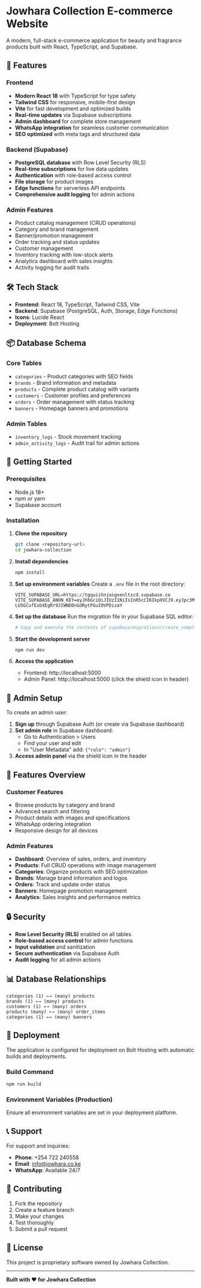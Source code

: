 # Jowhara Collection E-commerce Website

A modern, full-stack e-commerce application for beauty and fragrance products built with React, TypeScript, and Supabase.

## 🚀 Features

### Frontend
- **Modern React 18** with TypeScript for type safety
- **Tailwind CSS** for responsive, mobile-first design
- **Vite** for fast development and optimized builds
- **Real-time updates** via Supabase subscriptions
- **Admin dashboard** for complete store management
- **WhatsApp integration** for seamless customer communication
- **SEO optimized** with meta tags and structured data

### Backend (Supabase)
- **PostgreSQL database** with Row Level Security (RLS)
- **Real-time subscriptions** for live data updates
- **Authentication** with role-based access control
- **File storage** for product images
- **Edge functions** for serverless API endpoints
- **Comprehensive audit logging** for admin actions

### Admin Features
- Product catalog management (CRUD operations)
- Category and brand management
- Banner/promotion management
- Order tracking and status updates
- Customer management
- Inventory tracking with low-stock alerts
- Analytics dashboard with sales insights
- Activity logging for audit trails

## 🛠️ Tech Stack

- **Frontend**: React 18, TypeScript, Tailwind CSS, Vite
- **Backend**: Supabase (PostgreSQL, Auth, Storage, Edge Functions)
- **Icons**: Lucide React
- **Deployment**: Bolt Hosting

## 📦 Database Schema

### Core Tables
- `categories` - Product categories with SEO fields
- `brands` - Brand information and metadata
- `products` - Complete product catalog with variants
- `customers` - Customer profiles and preferences
- `orders` - Order management with status tracking
- `banners` - Homepage banners and promotions

### Admin Tables
- `inventory_logs` - Stock movement tracking
- `admin_activity_logs` - Audit trail for admin actions

## 🚀 Getting Started

### Prerequisites
- Node.js 18+ 
- npm or yarn
- Supabase account

### Installation

1. **Clone the repository**
   ```bash
   git clone <repository-url>
   cd jowhara-collection
   ```

2. **Install dependencies**
   ```bash
   npm install
   ```

3. **Set up environment variables**
   Create a `.env` file in the root directory:
   ```env
   VITE_SUPABASE_URL=https://tgquiihnjasgxenltzcd.supabase.co
   VITE_SUPABASE_ANON_KEY=eyJhbGciOiJIUzI1NiIsInR5cCI6IkpXVCJ9.eyJpc3MiOiJzdXBhYmFzZSIsInJlZiI6InRncXVpaWhuamFzZ3hlbmx0emNkIiwicm9sZSI6ImFub24iLCJpYXQiOjE3NTgyODI4OTUsImV4cCI6MjA3Mzg1ODg5NX0.Tg-LU5GCufExbXEgRr9JIWNDDnGdRytPGuI0VPDizaY
   ```

4. **Set up the database**
   Run the migration file in your Supabase SQL editor:
   ```bash
   # Copy and execute the contents of supabase/migrations/create_complete_schema.sql
   ```

5. **Start the development server**
   ```bash
   npm run dev
   ```

6. **Access the application**
   - Frontend: http://localhost:5000
   - Admin Panel: http://localhost:5000 (click the shield icon in header)

## 🔐 Admin Setup

To create an admin user:

1. **Sign up** through Supabase Auth (or create via Supabase dashboard)
2. **Set admin role** in Supabase dashboard:
   - Go to Authentication > Users
   - Find your user and edit
   - In "User Metadata" add: `{"role": "admin"}`
3. **Access admin panel** via the shield icon in the header

## 📱 Features Overview

### Customer Features
- Browse products by category and brand
- Advanced search and filtering
- Product details with images and specifications
- WhatsApp ordering integration
- Responsive design for all devices

### Admin Features
- **Dashboard**: Overview of sales, orders, and inventory
- **Products**: Full CRUD operations with image management
- **Categories**: Organize products with SEO optimization
- **Brands**: Manage brand information and logos
- **Orders**: Track and update order status
- **Banners**: Homepage promotion management
- **Analytics**: Sales insights and performance metrics

## 🔒 Security

- **Row Level Security (RLS)** enabled on all tables
- **Role-based access control** for admin functions
- **Input validation** and sanitization
- **Secure authentication** via Supabase Auth
- **Audit logging** for all admin actions

## 📊 Database Relationships

```
categories (1) ←→ (many) products
brands (1) ←→ (many) products
customers (1) ←→ (many) orders
products (many) ←→ (many) order_items
categories (1) ←→ (many) banners
```

## 🚀 Deployment

The application is configured for deployment on Bolt Hosting with automatic builds and deployments.

### Build Command
```bash
npm run build
```

### Environment Variables (Production)
Ensure all environment variables are set in your deployment platform.

## 📞 Support

For support and inquiries:
- **Phone**: +254 722 240558
- **Email**: info@jowhara.co.ke
- **WhatsApp**: Available 24/7

## 🤝 Contributing

1. Fork the repository
2. Create a feature branch
3. Make your changes
4. Test thoroughly
5. Submit a pull request

## 📄 License

This project is proprietary software owned by Jowhara Collection.

---

**Built with ❤️ for Jowhara Collection**